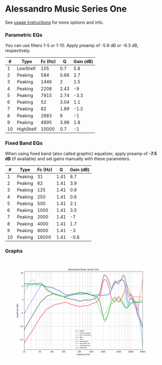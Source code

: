 # Alessandro Music Series One
See [usage instructions](https://github.com/jaakkopasanen/AutoEq#usage) for more options and info.

### Parametric EQs
You can use filters 1-5 or 1-10. Apply preamp of -5.9 dB or -6.3 dB, respectively.

|   # | Type      |   Fc (Hz) |    Q |   Gain (dB) |
|-----|-----------|-----------|------|-------------|
|   1 | LowShelf  |       105 | 0.7  |         5.8 |
|   2 | Peaking   |       584 | 0.66 |         2.7 |
|   3 | Peaking   |      1446 | 2    |         1.5 |
|   4 | Peaking   |      2208 | 2.43 |        -9   |
|   5 | Peaking   |      7915 | 2.74 |        -3.3 |
|   6 | Peaking   |        52 | 3.04 |         1.1 |
|   7 | Peaking   |        82 | 1.89 |        -1.2 |
|   8 | Peaking   |      2683 | 6    |        -1   |
|   9 | Peaking   |      4895 | 3.98 |         1.8 |
|  10 | HighShelf |     10000 | 0.7  |        -1   |

### Fixed Band EQs
When using fixed band (also called graphic) equalizer, apply preamp of **-7.5 dB** (if available) and set gains manually with these parameters.

|   # | Type    |   Fc (Hz) |    Q |   Gain (dB) |
|-----|---------|-----------|------|-------------|
|   1 | Peaking |        31 | 1.41 |         6.7 |
|   2 | Peaking |        62 | 1.41 |         3.9 |
|   3 | Peaking |       125 | 1.41 |         0.9 |
|   4 | Peaking |       250 | 1.41 |         0.6 |
|   5 | Peaking |       500 | 1.41 |         2.1 |
|   6 | Peaking |      1000 | 1.41 |         3.5 |
|   7 | Peaking |      2000 | 1.41 |        -7   |
|   8 | Peaking |      4000 | 1.41 |         1.7 |
|   9 | Peaking |      8000 | 1.41 |        -3   |
|  10 | Peaking |     16000 | 1.41 |        -0.8 |

### Graphs
![](./Alessandro%20Music%20Series%20One.png)
